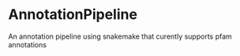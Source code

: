 # AnnotationPipeline
An annotation pipeline using snakemake that curently supports pfam annotations


